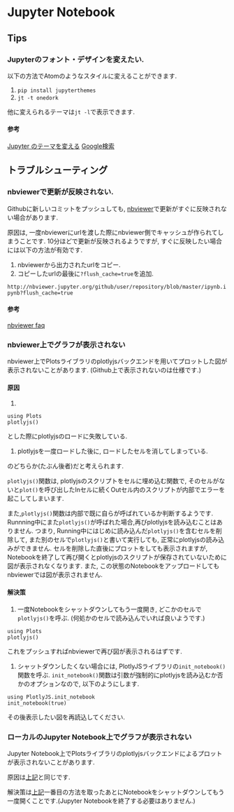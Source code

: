# Jupyter Notebook

## Tips

### Jupyterのフォント・デザインを変えたい.

以下の方法でAtomのようなスタイルに変えることができます.

1. `pip install jupyterthemes`
1. `jt -t onedork`

他に変えられるテーマは`jt -l`で表示できます.

#### 参考

[Jupyter のテーマを変える](http://qiita.com/mkisono/items/b77f8a9502c23a3dc610)
[Google検索](https://www.google.co.jp/search?q=nbviewer+%E3%83%95%E3%82%A9%E3%83%B3%E3%83%88+%E5%A4%89%E6%9B%B4&rlz=1C5CHFA_enJP579JP579&oq=nbviewer+%E3%83%95%E3%82%A9%E3%83%B3%E3%83%88%E3%80%80%E5%A4%89%E6%9B%B4&aqs=chrome..69i57.4511j0j4&sourceid=chrome&ie=UTF-8#q=jupyter+%E3%83%95%E3%82%A9%E3%83%B3%E3%83%88+%E5%A4%89%E6%9B%B4)

## トラブルシューティング

### nbviewerで更新が反映されない.

Githubに新しいコミットをプッシュしても,
[nbviewer](http://nbviewer.jupyter.org/)で更新がすぐに反映されない場合があります.

原因は, 一度nbviewerにurlを渡した際にnbviewer側でキャッシュが作られてしまうことです. 10分ほどで更新が反映されるようですが, すぐに反映したい場合には以下の方法が有効です.

1. nbviewerから出力されたurlをコピー.
1. コピーしたurlの最後に`?flush_cache=true`を追加.

`http://nbviewer.jupyter.org/github/user/repository/blob/master/ipynb.ipynb?flush_cache=true`


#### 参考

[nbviewer faq](http://nbviewer.jupyter.org/faq#i-want-to-removeupdate-a-notebook-from-notebook-viewer)

### nbviewer上でグラフが表示されない

nbviewer上でPlotsライブラリのplotlyjsバックエンドを用いてプロットした図が表示されないことがあります.
(Github上で表示されないのは仕様です.)

<h4 id="cause">原因</h4>

1.
```
using Plots
plotlyjs()
```
とした際にplotlyjsのロードに失敗している.

1. plotlyjsを一度ロードした後に, ロードしたセルを消してしまっている.

のどちらか(たぶん後者)だと考えられます.

`plotlyjs()`関数は, plotlyjsのスクリプトをセルに埋め込む関数で, そのセルがないと`plot()`を呼び出したInセルに続くOutセル内のスクリプトが内部でエラーを起こしてしまいます.

また,`plotlyjs()`関数は内部で既に自らが呼ばれているか判断するようです. Runnning中にまた`plotlyjs()`が呼ばれた場合,再びplotlyjsを読み込むことはありません. つまり, Running中にはじめに読み込んだ`plotlyjs()`を含むセルを削除して, また別のセルで`plotlyjs()`と書いて実行しても, 正常にplotlyjsの読み込みができません. セルを削除した直後にプロットをしても表示されますが, Notebookを終了して再び開くとplotlyjsのスクリプトが保存されていないために図が表示されなくなります. また, この状態のNotebookをアップロードしてもnbviewerでは図が表示されません.

<h4 id="solution">解決策</h4>

1. 一度Notebookをシャットダウンしてもう一度開き, どこかのセルで`plotlyjs()`を呼ぶ. (何処かのセルで読み込んでいれば良いようです.)
```
using Plots
plotlyjs()
```
これをプッシュすればnbviewerで再び図が表示されるはずです.

1. シャットダウンしたくない場合には, PlotlyJSライブラリの`init_notebook()`関数を呼ぶ.
`init_notebook()`関数は引数が強制的にplotlyjsを読み込むか否かのオプションなので, 以下のようにします.
```
using PlotlyJS.init_notebook
init_notebook(true)
```
その後表示したい図を再読込してください.

### ローカルのJupyter Notebook上でグラフが表示されない

Jupyter Notebook上でPlotsライブラリのplotlyjsバックエンドによるプロットが表示されないことがあります.

原因は[上記](#cause)と同じです.

解決策は[上記](#solution)一番目の方法を取ったあとにNotebookをシャットダウンしてもう一度開くことです.(Jupyter Notebookを終了する必要はありません.)
